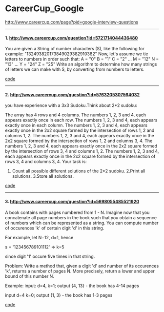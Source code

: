 # CareerCup_Google

http://www.careercup.com/page?pid=google-interview-questions

---
#### 1. http://www.careercup.com/question?id=5721714044436480
You are given a String of number characters (S), like the following for example: 
"132493820173849029382910382" 
Now, let's assume we tie letters to numbers in order such that: 
A = "0" 
B = "1" 
C = "2" 
... 
M = "12" 
N = "13" 
... 
Y = "24" 
Z = "25" 
Write an algorithm to determine how many strings of letters we can make with S, by converting from numbers to letters.

[code](decode.cpp)

---
#### 2. http://www.careercup.com/question?id=5763205307564032
you have experience with a 3x3 Sudoku.Think about 2*2 sudoku: 

The array has 4 rows and 4 columns. 
The numbers 1, 2, 3 and 4, each appears exactly once in each row. 
The numbers 1, 2, 3 and 4, each appears exactly once in each column. 
The numbers 1, 2, 3 and 4, each appears exactly once in the 2x2 square formed by the intersection of rows 1, 2 and columns 1, 2. 
The numbers 1, 2, 3 and 4, each appears exactly once in the 2x2 square formed by the intersection of rows 1, 2 and columns 3, 4. 
The numbers 1, 2, 3 and 4, each appears exactly once in the 2x2 square formed by the intersection of rows 3, 4 and columns 1, 2. 
The numbers 1, 2, 3 and 4, each appears exactly once in the 2x2 square formed by the intersection of rows 3, 4 and columns 3, 4. 
Your task is: 
1. Count all possible different solutions of the 2*2 sudoku. 
2.Print all solutions. 
3.Store all solutions.

[code](sudoku2.cpp)

---
#### 3. http://www.careercup.com/question?id=5698055485521920
A book contains with pages numbered from 1 - N. Imagine now that you concatenate all page numbers in the book such that you obtain a sequence of numbers which can be represented as a string. You can compute number of occurences 'k' of certain digit 'd' in this string. 

For example, let N=12, d=1, hence 

s = '123456789101112' => k=5 

since digit '1' occure five times in that string. 

Problem: Write a method that, given a digit 'd' and number of its occurences 'k', returns a number of pages N. More precisely, return a lower and upper bound of this number N. 

Example: 
input: d=4, k=1; 
output {4, 13} - the book has 4-14 pages 

input d=4 k=0; 
output {1, 3} - the book has 1-3 pages

[code](3.cpp)
